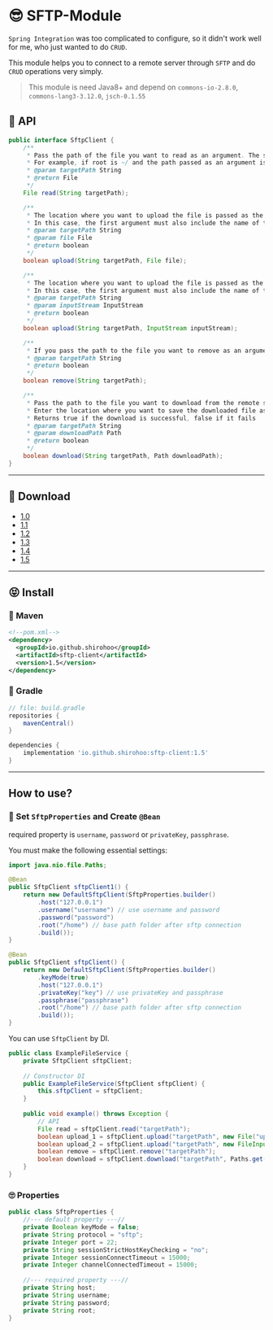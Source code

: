 # 😎 SFTP-Module

`Spring Integration` was too complicated to configure, so it didn't work well for me, who just wanted to do `CRUD`.

This module helps you to connect to a remote server through `SFTP` and do `CRUD` operations very simply.

> This module is need Java8+ and depend on `commons-io-2.8.0`, `commons-lang3-3.12.0`, `jsch-0.1.55`

## 🏁 API

```java
public interface SftpClient {
    /**
     * Pass the path of the file you want to read as an argument. The starting path is the root of SftpProperties.
     * For example, if root is ~/ and the path passed as an argument is user/temp/test.txt , SftpClient reads ~/user/temp/test.txt and returns it as a File object.
     * @param targetPath String
     * @return File
     */
    File read(String targetPath);

    /**
     * The location where you want to upload the file is passed as the first argument, and the file you want to upload as the second argument.
     * In this case, the first argument must also include the name of the file.
     * @param targetPath String
     * @param file File
     * @return boolean
     */
    boolean upload(String targetPath, File file);

    /**
     * The location where you want to upload the file is passed as the first argument, and the InputStream of file you want to upload as the second argument.
     * In this case, the first argument must also include the name of the file.
     * @param targetPath String
     * @param inputStream InputStream
     * @return boolean
     */
    boolean upload(String targetPath, InputStream inputStream);

    /**
     * If you pass the path to the file you want to remove as an argument, it will try to remove the file and return whether the removal succeeded or failed.
     * @param targetPath String
     * @return boolean
     */
    boolean remove(String targetPath);

    /**
     * Pass the path to the file you want to download from the remote server as the first argument. In this case, the first argument must include a file name.
     * Enter the location where you want to save the downloaded file as the second argument.
     * Returns true if the download is successful, false if it fails
     * @param targetPath String
     * @param downloadPath Path
     * @return boolean
     */
    boolean download(String targetPath, Path downloadPath);
}
```

---

## 🚗 Download
- [1.0](https://github.com/shirohoo/sftp-client/releases/tag/1.0)
- [1.1](https://github.com/shirohoo/sftp-client/releases/tag/1.1)
- [1.2](https://github.com/shirohoo/sftp-client/releases/tag/1.2)
- [1.3](https://github.com/shirohoo/sftp-client/releases/tag/1.3)
- [1.4](https://github.com/shirohoo/sftp-client/releases/tag/1.4)
- [1.5](https://github.com/shirohoo/sftp-client/releases/tag/1.5)

---

## 😝 Install

### 📜 Maven
```xml
<!--pom.xml-->
<dependency>
  <groupId>io.github.shirohoo</groupId>
  <artifactId>sftp-client</artifactId>
  <version>1.5</version>
</dependency>
```

### 📜 Gradle
```groovy
// file: build.gradle
repositories {
    mavenCentral()
}

dependencies {
    implementation 'io.github.shirohoo:sftp-client:1.5'
}
```

---

## How to use?

### 🤗 Set `SftpProperties` and Create `@Bean`

required property is `username`, `password` or `privateKey`, `passphrase`.

You must make the following essential settings:

```java
import java.nio.file.Paths;

@Bean
public SftpClient sftpClient1() {
    return new DefaultSftpClient(SftpProperties.builder()
        .host("127.0.0.1")
        .username("username") // use username and password
        .password("password") 
        .root("/home") // base path folder after sftp connection
        .build());
}

@Bean
public SftpClient sftpClient() {
    return new DefaultSftpClient(SftpProperties.builder()
        .keyMode(true)
        .host("127.0.0.1")
        .privateKey("key") // use privateKey and passphrase
        .passphrase("passphrase")
        .root("/home") // base path folder after sftp connection
        .build());
}
```

You can use `SftpClient` by DI.

```java
public class ExampleFileService {
    private SftpClient sftpClient;
    
    // Constructor DI
    public ExampleFileService(SftpClient sftpClient) {
        this.sftpClient = sftpClient;
    }
    
    public void example() throws Exception {
        // API
        File read = sftpClient.read("targetPath");
        boolean upload_1 = sftpClient.upload("targetPath", new File("uploadFile"));
        boolean upload_2 = sftpClient.upload("targetPath", new FileInputStream(new File("uploadFile")));
        boolean remove = sftpClient.remove("targetPath");
        boolean download = sftpClient.download("targetPath", Paths.get("downloadPath"));
    }
}
```

### 🙄 Properties
```java
public class SftpProperties {
    //--- default property ---//
    private Boolean keyMode = false;
    private String protocol = "sftp";
    private Integer port = 22;
    private String sessionStrictHostKeyChecking = "no";
    private Integer sessionConnectTimeout = 15000;
    private Integer channelConnectedTimeout = 15000;
    
    //--- required property ---//
    private String host;
    private String username;
    private String password;
    private String root;
}
```
